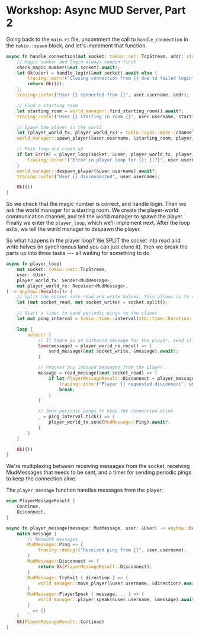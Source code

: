 # Workshop: Async MUD Server, Part 2

Going back to the `main.rs` file, uncomment the call to `handle_connection` in the `tokio::spawn` block, and let's implement that function. 

```rust
async fn handle_connection(mut socket: tokio::net::TcpStream, addr: std::net::SocketAddr) -> anyhow::Result<()> {
    // Magic number and login always happen first
    check_magic_number(&mut socket).await?;
    let Ok(user) = handle_login(&mut socket).await else {
        tracing::warn!("Closing connection from {} due to failed login", addr);
        return Ok(());
    };
    tracing::info!("User {} connected from {}", user.username, addr);

    // Find a starting room
    let starting_room = world_manager::find_starting_room().await?;
    tracing::info!("User {} starting in room {}", user.username, starting_room);

    // Spawn the player in the world
    let (player_world_tx, player_world_rx) = tokio::sync::mpsc::channel(32);
    world_manager::spawn_player(&user.username, &starting_room, player_world_tx.clone()).await?;

    // Main loop and clean up
    if let Err(e) = player_loop(socket, &user, player_world_tx, player_world_rx).await {
        tracing::error!("Error in player loop for {}: {:?}", user.username, e);
    }
    world_manager::despawn_player(&user.username).await?;
    tracing::info!("User {} disconnected", user.username);

    Ok(())
}
```

So we check that the magic number is correct, and handle login. Then we ask the world manager for a starting room. We create the player-world communication channel, and tell the world manager to spawn the player. Finally we enter the `player_loop`, which we'll implement next. After the loop exits, we tell the world manager to despawn the player.

So what happens in the player loop? We SPLIT the socket into read and write halves (in synchronous land you can just clone it). then we break the parts up into three tasks --- all waiting for something to do.

```rust
async fn player_loop(
    mut socket: tokio::net::TcpStream,
    user: &User,
    player_world_tx: Sender<MudMessage>,
    mut player_world_rx: Receiver<MudMessage>,
) -> anyhow::Result<()> {
    // Split the socket into read and write halves. This allows us to read and write concurrently.
    let (mut socket_read, mut socket_write) = socket.split();

    // Start a timer to send periodic pings to the client
    let mut ping_interval = tokio::time::interval(std::time::Duration::from_secs(30));

    loop {
        select! {
            // If there is an outbound message for the player, send it.
            Some(message) = player_world_rx.recv() => {
                send_message(&mut socket_write, &message).await?;
            }

            // Process any inbound messages from the player.
            message = read_message(&mut socket_read) => {
                if let PlayerMessageResult::Disconnect = player_message(message?, user).await? {
                    tracing::info!("Player {} requested disconnect", user.username);
                    break;
                }
            }

            // Send periodic pings to keep the connection alive
            _ = ping_interval.tick() => {
                player_world_tx.send(MudMessage::Ping).await?;
            }
        }
    }

    Ok(())
}
```

We're multiplexing between receiving messages from the socket, receiving MudMessages that needs to be sent, and a timer for sending periodic pings to keep the connection alive.

The `player_message` function handles messages from the player:

```rust
enum PlayerMessageResult {
    Continue,
    Disconnect,
}

async fn player_message(message: MudMessage, user: &User) -> anyhow::Result<PlayerMessageResult> {
    match message {
        // Network messages
        MudMessage::Ping => {
            tracing::debug!("Received ping from {}", user.username);
        }
        MudMessage::Disconnect => {
            return Ok(PlayerMessageResult::Disconnect);
        }
        MudMessage::TryExit { direction } => {
            world_manager::move_player(&user.username, &direction).await?;
        }
        MudMessage::PlayerSpeak { message, .. } => {
            world_manager::player_speak(&user.username, &message).await?;
        }
        _ => {}
    }
    Ok(PlayerMessageResult::Continue)
}
```